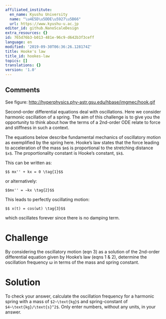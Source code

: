 ```yaml
---
affiliated_institute:
  en_name: Kyushu University
  name: "\u4E5D\u5DDE\u5927\u5B66"
  url: https://www.kyushu-u.ac.jp
editor_id: github.NanoScaleDesign
extra_resources: {}
id: 765d76b3-b013-481e-96c9-d642b3f3ceff
language: en
modified: '2019-09-30T06:36:26.128174Z'
title: Hooke's law
title_id: hookes-law
topics: []
translations: {}
version: '1.0'
---
```


## Comments

See figure: http://hyperphysics.phy-astr.gsu.edu/hbase/imgmec/hook.gif

Second-order differential equations deal with oscillations. Here we consider harmonic oscillation of a spring. The aim of this challenge is to give you the opportunity to think about how the terms of a 2nd-order ODE relate to force and stiffness in such a context.

The equations below describe fundamental mechanics of oscillatory motion as exemplified by the spring here. Hooke’s law states that the force leading to acceleration of the mass `$m$` is proportional to the stretching distance `$x$`. The proportionality constant is Hooke’s constant, `$k$`.

This can be written as:

`$$ mx'' + kx = 0 \tag{1}$$`

or alternatively:

`$$mx'' = −kx \tag{2}$$` 

This leads to perfectly oscillating motion:

`$$ x(t) = cos(ωt) \tag{3}$$`

which oscillates forever since there is no damping term.

# Challenge

By considering the oscillatory motion (eqn 3) as a solution of the 2nd-order differential equation given by Hooke’s law (eqns 1 & 2), determine the oscillation frequency ω in terms of the mass and spring constant.

# Solution

To check your answer, calculate the oscillation frequency for a harmonic spring with a mass of `$2~\text{kg}$` and spring-constant of `$4~\text{kg}/\text{s}^2$`. Only enter numbers, without any units, in your answer.
